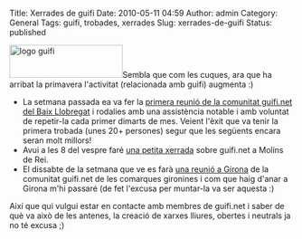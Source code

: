 Title: Xerrades de guifi
Date: 2010-05-11 04:59
Author: admin
Category: General
Tags: guifi, trobades, xerrades
Slug: xerrades-de-guifi
Status: published

[<img src="http://gil.badall.net/wp-content/uploads/2007/10/logo-guifi.png" title="logo guifi" class="alignright size-full wp-image-220" width="200" height="58" />](http://gil.badall.net/wp-content/uploads/2007/10/logo-guifi.png)Sembla que com les cuques, ara que ha arribat la primavera l'activitat (relacionada amb guifi) augmenta :)

- La setmana passada ea va fer la [primera reunió de la comunitat guifi.net del Baix Llobregat](http://guifi.net/node/29708 "Nota a l'agenda de guifi de la primera trobada de la comunitat guifi.net del Baix Llobregat") i rodalies amb una assistència notable i amb voluntat de repetir-la cada primer dimarts de mes. Veient l'èxit que va tenir la primera trobada (unes 20+ persones) segur que les següents encara seran molt millors!
- Avui a les 8 del vespre faré [una petita xerrada](http://guifi.net/node/29982 "Nota a l'agenda de guifi de la xerrada a Molins de Rei") sobre guifi.net a Molins de Rei.
- El dissabte de la setmana que ve es farà [una reunió a Girona](http://guifi.net/node/29940 "Nota a l'agenda de guifi de la trobada de la comunitat guifi.net de les comarques gironines") de la comunitat guifi.net de les comarques gironines i com que haig d'anar a Girona m'hi passaré (de fet l'excusa per muntar-la va ser aquesta :)

Així que qui vulgui estar en contacte amb membres de guifi.net i saber de què va això de les antenes, la creació de xarxes lliures, obertes i neutrals ja no té excusa ;)
